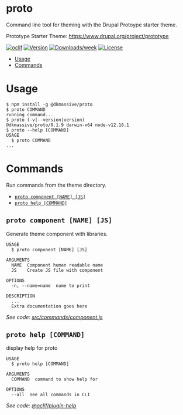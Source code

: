 proto
=====

Command line tool for theming with the Drupal Protoype starter theme.

Prototype Starter Theme: https://www.drupal.org/project/prototype

[![oclif](https://img.shields.io/badge/cli-oclif-brightgreen.svg)](https://oclif.io)
[![Version](https://img.shields.io/npm/v/proto.svg)](https://npmjs.org/package/proto)
[![Downloads/week](https://img.shields.io/npm/dw/proto.svg)](https://npmjs.org/package/proto)
[![License](https://img.shields.io/npm/l/proto.svg)](https://github.com/dk-massive/proto/blob/master/package.json)

<!-- toc -->
* [Usage](#usage)
* [Commands](#commands)
<!-- tocstop -->
# Usage
<!-- usage -->
```sh-session
$ npm install -g @dkmassive/proto
$ proto COMMAND
running command...
$ proto (-v|--version|version)
@dkmassive/proto/0.1.9 darwin-x64 node-v12.16.1
$ proto --help [COMMAND]
USAGE
  $ proto COMMAND
...
```
<!-- usagestop -->
# Commands
Run commands from the theme directory.
<!-- commands -->
* [`proto component [NAME] [JS]`](#proto-component-name-js)
* [`proto help [COMMAND]`](#proto-help-command)

## `proto component [NAME] [JS]`

Generate theme component with libraries.

```
USAGE
  $ proto component [NAME] [JS]

ARGUMENTS
  NAME  Component human readable name
  JS    Create JS file with component

OPTIONS
  -n, --name=name  name to print

DESCRIPTION
  ...
  Extra documentation goes here
```

_See code: [src/commands/component.js](https://github.com/dk-massive/proto/blob/v0.1.9/src/commands/component.js)_

## `proto help [COMMAND]`

display help for proto

```
USAGE
  $ proto help [COMMAND]

ARGUMENTS
  COMMAND  command to show help for

OPTIONS
  --all  see all commands in CLI
```

_See code: [@oclif/plugin-help](https://github.com/oclif/plugin-help/blob/v3.2.0/src/commands/help.ts)_
<!-- commandsstop -->
